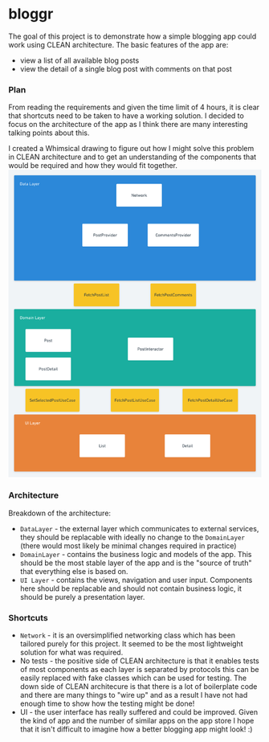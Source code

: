 # bloggr
The goal of this project is to demonstrate how a simple blogging app could work using CLEAN architecture. The basic features of the app are:
- view a list of all available blog posts
- view the detail of a single blog post with comments on that post

### Plan
From reading the requirements and given the time limit of 4 hours, it is clear that shortcuts need to be taken to have a working solution. I decided to focus on the architecture of the app as I think there are many interesting talking points about this. 

I created a Whimsical drawing to figure out how I might solve this problem in CLEAN architecture and to get an understanding of the components that would be required and how they would fit together.
![Alt text](bloggr.png?raw=true "Architecture plan")

### Architecture
Breakdown of the architecture:
- `DataLayer` - the external layer which communicates to external services, they should be replacable with ideally no change to the `DomainLayer` (there would most likely be minimal changes required in practice)
- `DomainLayer` - contains the business logic and models of the app. This should be the most stable layer of the app and is the "source of truth" that everything else is based on.
- `UI Layer` - contains the views, navigation and user input. Components here should be replacable and should not contain business logic, it should be purely a presentation layer.

### Shortcuts
- `Network` - it is an oversimplified networking class which has been tailored purely for this project. It seemed to be the most lightweight solution for what was required.
- No tests - the positive side of CLEAN architecture is that it enables tests of most components as each layer is separated by protocols this can be easily replaced with fake classes which can be used for testing. The down side of CLEAN architecure is that there is a lot of boilerplate code and there are many things to "wire up" and as a result I have not had enough time to show how the testing might be done!
- UI - the user interface has really suffered and could be improved. Given the kind of app and the number of similar apps on the app store I hope that it isn't difficult to imagine how a better blogging app might look! :)

